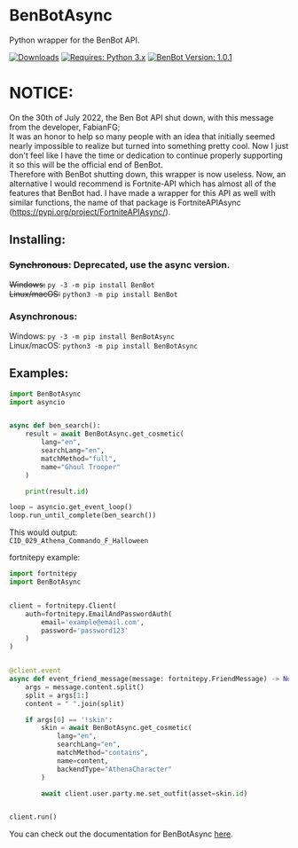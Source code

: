 # BenBotAsync
Python wrapper for the BenBot API.

[![Downloads](https://pepy.tech/badge/benbotasync)](https://pepy.tech/project/benbotasync)
[![Requires: Python 3.x](https://img.shields.io/pypi/pyversions/BenBotAsync.svg)](https://pypi.org/project/BenBotAsync/)
[![BenBot Version: 1.0.1](https://img.shields.io/pypi/v/BenBotAsync.svg)](https://pypi.org/project/BenBotAsync/)

# NOTICE:
On the 30th of July 2022, the Ben Bot API shut down, with this message from the developer, FabianFG;<br>
It was an honor to help so many people with an idea that initially seemed nearly impossible to realize but turned into something pretty cool. Now I just don't feel like I have the time or dedication to continue properly supporting it so this will be the official end of BenBot.<br>
Therefore with BenBot shutting down, this wrapper is now useless. Now, an alternative I would recommend is Fortnite-API which has almost all of the features that BenBot had. I have made a wrapper for this API as well with similar functions, the name of that package is FortniteAPIAsync (https://pypi.org/project/FortniteAPIAsync/).

## Installing:
### ~~Synchronous~~: **Deprecated, use the async version.**
~~Windows:~~ ``py -3 -m pip install BenBot``<br>
~~Linux/macOS:~~ ``python3 -m pip install BenBot``

### Asynchronous:
Windows: ``py -3 -m pip install BenBotAsync``<br>
Linux/macOS: ``python3 -m pip install BenBotAsync``

## Examples:
```py
import BenBotAsync
import asyncio


async def ben_search():
    result = await BenBotAsync.get_cosmetic(
        lang="en",
        searchLang="en",
        matchMethod="full",
        name="Ghoul Trooper"
    )

    print(result.id)

loop = asyncio.get_event_loop()
loop.run_until_complete(ben_search())

```

This would output:<br>
```CID_029_Athena_Commando_F_Halloween```

fortnitepy example:
```py
import fortnitepy
import BenBotAsync


client = fortnitepy.Client(
    auth=fortnitepy.EmailAndPasswordAuth(
        email='example@email.com',
        password='password123'
    )
)


@client.event
async def event_friend_message(message: fortnitepy.FriendMessage) -> None:
    args = message.content.split()
    split = args[1:]
    content = " ".join(split)

    if args[0] == '!skin':
        skin = await BenBotAsync.get_cosmetic(
            lang="en",
            searchLang="en",
            matchMethod="contains",
            name=content,
            backendType="AthenaCharacter"
        )

        await client.user.party.me.set_outfit(asset=skin.id)


client.run()

```

You can check out the documentation for BenBotAsync [here](https://stoplight.io/p/docs/gh/xMistt/BenBotAsync).
